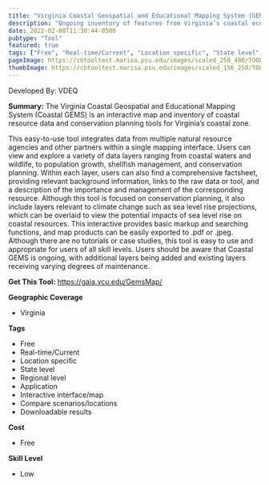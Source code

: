 ```yaml
---
title: "Virginia Coastal Geospatial and Educational Mapping System (GEMS)"
description: "Ongoing inventory of features from Virginia’s coastal ecosystems with each feature accompanied by supporting information "
date: 2022-02-08T11:30:44-0500
pubtype: "Tool"
featured: true
tags: ["Free", "Real-time/Current", "Location specific", "State level", "Regional level", "Application", "Interactive interface/map", "Compare scenarios/locations", "Downloadable results"]
pageImage: https://cbtooltest.marisa.psu.edu/images/scaled_250_400/TOOLID_41.0_ScreenCapture-1.png
thumbImage: https://cbtooltest.marisa.psu.edu/images/scaled_156_250/TOOLID_41.0_ScreenCapture-1.png
---
```

Developed By: VDEQ

**Summary:** The Virginia Coastal Geospatial and Educational Mapping System (Coastal GEMS) is an interactive map and inventory of coastal resource data and conservation planning tools for Virginia’s coastal zone. 

This easy-to-use tool integrates data from multiple natural resource agencies and other partners within a single mapping interface. Users can view and explore a variety of data layers ranging from coastal waters and wildlife, to population growth, shellfish management, and conservation planning. Within each layer, users can also find a comprehensive factsheet, providing relevant background information, links to the raw data or tool, and a description of the importance and management of the corresponding resource. Although this tool is focused on conservation planning, it also include layers relevant to climate change such as sea level rise projections, which can be overlaid to view the potential impacts of sea level rise on coastal resources. This interactive provides basic markup and searching functions, and map products can be easily exported to .pdf or .jpeg. Although there are no tutorials or case studies, this tool is easy to use and appropriate for users of all skill levels. Users should be aware that Coastal GEMS is ongoing, with additional layers being added and existing layers receiving varying degrees of maintenance.  

__**Get This Tool:**__ https://gaia.vcu.edu/GemsMap/

__**Geographic Coverage**__
- Virginia

__**Tags**__
-  Free
-  Real-time/Current
-  Location specific
-  State level
-  Regional level
-  Application
-  Interactive interface/map
-  Compare scenarios/locations
-  Downloadable results

__**Cost**__
- Free

__**Skill Level**__
- Low
